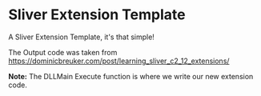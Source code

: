 # Sliver Extension Template

A Sliver Extension Template, it's that simple!

The Output code was taken from https://dominicbreuker.com/post/learning_sliver_c2_12_extensions/

**Note:** The DLLMain Execute function is where we write our new extension code.
